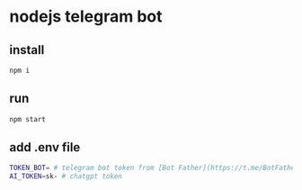 # nodejs telegram bot 

## install
```bash
npm i
```

## run
```bash
npm start
```

## add .env file
```bash
TOKEN_BOT= # telegram bot token from [Bot Father](https://t.me/BotFather)
AI_TOKEN=sk- # chatgpt token 
```

